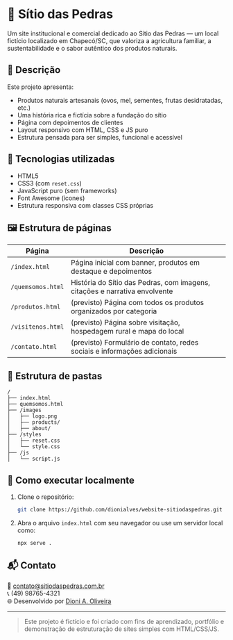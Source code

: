 # 🌿 Sítio das Pedras

Um site institucional e comercial dedicado ao Sítio das Pedras — um local fictício localizado em Chapecó/SC, que valoriza a agricultura familiar, a sustentabilidade e o sabor autêntico dos produtos naturais.

## 📌 Descrição

Este projeto apresenta:

- Produtos naturais artesanais (ovos, mel, sementes, frutas desidratadas, etc.)
- Uma história rica e fictícia sobre a fundação do sítio
- Página com depoimentos de clientes
- Layout responsivo com HTML, CSS e JS puro
- Estrutura pensada para ser simples, funcional e acessível

## 🧰 Tecnologias utilizadas

- HTML5
- CSS3 (com `reset.css`)
- JavaScript puro (sem frameworks)
- Font Awesome (ícones)
- Estrutura responsiva com classes CSS próprias

## 🖼️ Estrutura de páginas

| Página              | Descrição                                                                 |
|---------------------|---------------------------------------------------------------------------|
| `/index.html`       | Página inicial com banner, produtos em destaque e depoimentos             |
| `/quemsomos.html`   | História do Sítio das Pedras, com imagens, citações e narrativa envolvente|
| `/produtos.html`    | (previsto) Página com todos os produtos organizados por categoria         |
| `/visitenos.html`   | (previsto) Página sobre visitação, hospedagem rural e mapa do local       |
| `/contato.html`     | (previsto) Formulário de contato, redes sociais e informações adicionais  |

## 📁 Estrutura de pastas

```
/
├── index.html
├── quemsomos.html
├── /images
│   ├── logo.png
│   ├── products/
│   ├── about/
├── /styles
│   ├── reset.css
│   └── style.css
├── /js
│   └── script.js
```

## 🚀 Como executar localmente

1. Clone o repositório:
   ```bash
   git clone https://github.com/dionialves/website-sitiodaspedras.git
   ```
2. Abra o arquivo `index.html` com seu navegador ou use um servidor local como:
   ```bash
   npx serve .
   ```

## 📬 Contato

📧 contato@sitiodaspedras.com.br  
📞 (49) 98765-4321  
🌐 Desenvolvido por [Dioni A. Oliveira](https://github.com/dionialves)

---

> Este projeto é fictício e foi criado com fins de aprendizado, portfólio e demonstração de estruturação de sites simples com HTML/CSS/JS.
